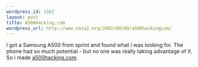 ```yaml
--- 
wordpress_id: 1162
layout: post
title: A500Hacking.com
wordpress_url: http://www.nata2.org/2002/09/09/a500hackingcom/
---
```

I got a Samsung A500 from sprint and found what i was looking for. The phone had so much potential - but no one was really taking advantage of it. So i made <a href="http://www.a500hacking.com">a500hacking.com</a>.
